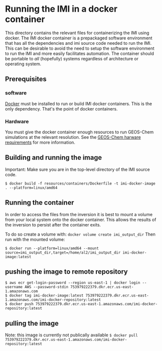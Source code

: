 # Running the IMI in a docker container 
This directory contains the relevant files for containerizing the IMI using docker. The IMI docker container is a prepackaged software environment that has all the dependencies and imi source code needed to run the IMI. This can be desirable to avoid the need to setup the software environment to run the IMI and more easily facilitates automation. The container should be portable to *all* (hopefully) systems regardless of architecture or operating system. 

## Prerequisites
### software
[Docker](https://www.docker.com/) must be installed to run or build IMI docker containers. This is the only dependency. That's the point of docker containers.

### Hardware
You must give the docker container enough resources to run GEOS-Chem simulations at the relevant resolution. See the [GEOS-Chem harware requirements](https://geos-chem.readthedocs.io/en/latest/getting-started/system-req-hard.html) for more information.

## Building and running the image
Important: Make sure you are in the top-level directory of the IMI source code.
```
$ docker build -f resources/containers/Dockerfile -t imi-docker-image . --platform=linux/amd64
```
## Running the container
In order to access the files from the inversion it is best to mount a volume from your local system onto the docker container. This allows the results of the inversion to persist after the container exits.

To do so create a volume with:
`docker volume create imi_output_dir`
Then run with the mounted volume:
```
$ docker run --platform=linux/amd64 --mount source=imi_output_dir,target=/home/al2/imi_output_dir imi-docker-image:latest
```
## pushing the image to remote repository
```
$ aws ecr get-login-password --region us-east-1 | docker login --username AWS --password-stdin 753979222379.dkr.ecr.us-east-1.amazonaws.com
$ docker tag imi-docker-image:latest 753979222379.dkr.ecr.us-east-1.amazonaws.com/imi-docker-repository:latest
$ docker push 753979222379.dkr.ecr.us-east-1.amazonaws.com/imi-docker-repository:latest
```
## pulling the image
Note: this image is currently not publically available
`$ docker pull 753979222379.dkr.ecr.us-east-1.amazonaws.com/imi-docker-repository:latest`